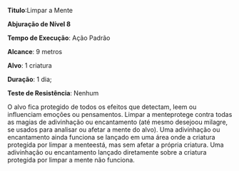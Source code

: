 **Titulo**:Limpar a Mente

**Abjuração de Nível 8**

**Tempo de Execução**: Ação Padrão

**Alcance**: 9 metros

**Alvo**: 1 criatura

**Duração**: 1 dia;

**Teste de Resistência**: Nenhum

O alvo fica protegido de todos os efeitos que detectam, leem ou influenciam emoções ou pensamentos. Limpar a menteprotege contra todas as magias de adivinhação ou encantamento (até mesmo desejoou milagre, se usados para analisar ou afetar a mente do alvo).
Uma adivinhação ou encantamento ainda funciona se lançado em uma área onde a criatura protegida por limpar a menteestá, mas sem afetar a própria criatura. 
Uma adivinhação ou encantamento lançado diretamente sobre a criatura protegida por limpar a mente não funciona.